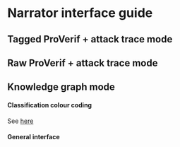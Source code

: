 # Narrator interface guide

## Tagged ProVerif + attack trace mode

## Raw ProVerif + attack trace mode

## Knowledge graph mode

#### Classification colour coding

See [here](classification.md)

#### General interface



